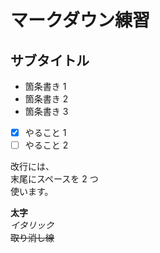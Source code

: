 # マークダウン練習

## サブタイトル

- 箇条書き 1
- 箇条書き 2
- 箇条書き 3

- [x] やること 1
- [ ] やること 2

改行には、  
末尾にスペースを
2 つ  
使います。

**太字**  
_イタリック_  
~~取り消し線~~
